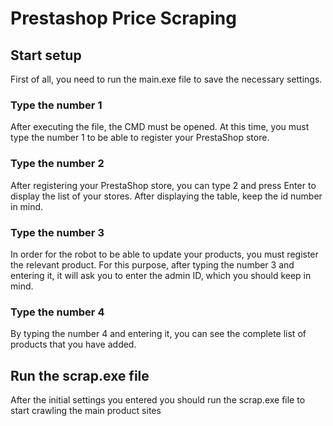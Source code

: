 # Prestashop Price Scraping

## Start setup
First of all, you need to run the main.exe file to save the necessary settings.


### Type the number 1
After executing the file, the CMD must be opened. At this time, you must type the number 1 to be able to register your PrestaShop store.


### Type the number 2
After registering your PrestaShop store, you can type 2 and press Enter to display the list of your stores. After displaying the table, keep the id number in mind.


### Type the number 3
In order for the robot to be able to update your products, you must register the relevant product. For this purpose, after typing the number 3 and entering it, it will ask you to enter the admin ID, which you should keep in mind.


### Type the number 4
By typing the number 4 and entering it, you can see the complete list of products that you have added.


## Run the scrap.exe file
After the initial settings you entered you should run the scrap.exe file to start crawling the main product sites
